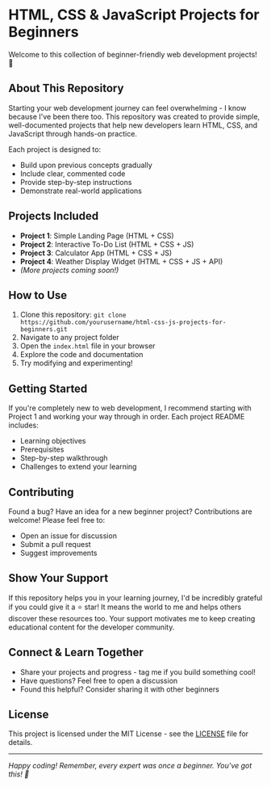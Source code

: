 # HTML, CSS & JavaScript Projects for Beginners

Welcome to this collection of beginner-friendly web development projects! 🌟

## About This Repository

Starting your web development journey can feel overwhelming - I know because I've been there too. This repository was created to provide simple, well-documented projects that help new developers learn HTML, CSS, and JavaScript through hands-on practice.

Each project is designed to:
- Build upon previous concepts gradually
- Include clear, commented code
- Provide step-by-step instructions
- Demonstrate real-world applications

## Projects Included

- **Project 1**: Simple Landing Page (HTML + CSS)
- **Project 2**: Interactive To-Do List (HTML + CSS + JS)
- **Project 3**: Calculator App (HTML + CSS + JS)
- **Project 4**: Weather Display Widget (HTML + CSS + JS + API)
- *(More projects coming soon!)*

## How to Use

1. Clone this repository: `git clone https://github.com/yourusername/html-css-js-projects-for-beginners.git`
2. Navigate to any project folder
3. Open the `index.html` file in your browser
4. Explore the code and documentation
5. Try modifying and experimenting!

## Getting Started

If you're completely new to web development, I recommend starting with Project 1 and working your way through in order. Each project README includes:
- Learning objectives
- Prerequisites
- Step-by-step walkthrough
- Challenges to extend your learning

## Contributing

Found a bug? Have an idea for a new beginner project? Contributions are welcome! Please feel free to:
- Open an issue for discussion
- Submit a pull request
- Suggest improvements

## Show Your Support

If this repository helps you in your learning journey, I'd be incredibly grateful if you could give it a ⭐ star! It means the world to me and helps others discover these resources too. Your support motivates me to keep creating educational content for the developer community.

## Connect & Learn Together

- Share your projects and progress - tag me if you build something cool!
- Have questions? Feel free to open a discussion
- Found this helpful? Consider sharing it with other beginners

## License

This project is licensed under the MIT License - see the [LICENSE](mitlicense.com) file for details.

---

*Happy coding! Remember, every expert was once a beginner. You've got this! 💪*
